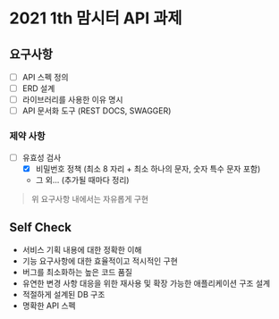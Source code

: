 # 2021 1th 맘시터 API 과제 

## 요구사항 

- [ ] API 스펙 정의 
- [ ] ERD 설계
- [ ] 라이브러리를 사용한 이유 명시 
- [ ] API 문서화 도구 (REST DOCS, SWAGGER) 

### 제약 사항
- [ ] 유효성 검사
  - [x] 비밀번호 정책 (최소 8 자리 + 최소 하나의 문자, 숫자 특수 문자 포함)
  - 그 외... (추가될 때마다 정리)


> 위 요구사항 내에서는 자유롭게 구현 

## Self Check

- 서비스 기획 내용에 대한 정확한 이해
- 기능 요구사항에 대한 효율적이고 적시적인 구현
- 버그를 최소화하는 높은 코드 품질
- 유연한 변경 사항 대응을 위한 재사용 및 확장 가능한 애플리케이션 구조 설계
- 적절하게 설계된 DB 구조
- 명확한 API 스펙
